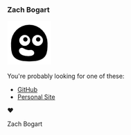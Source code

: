 ### Zach Bogart

![](excited.png)

You're probably looking for one of these:

- [GitHub](https://github.com/zachbogart)
- [Personal Site](https://zachbogart.com/)

:heart:

Zach Bogart
